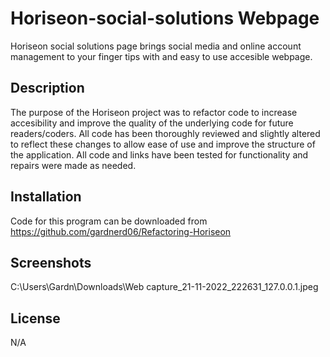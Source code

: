 # Horiseon-social-solutions Webpage

Horiseon social solutions page brings social media and online account management to your finger tips with and easy to use accesible webpage.

## Description

The purpose of the Horiseon project was to refactor code to increase accesibility and improve the quality of the underlying code for future readers/coders. All code has been thoroughly reviewed and slightly altered to reflect these changes to allow ease of use and improve the structure of the application. All code and links have been tested for functionality and repairs were made as needed.

## Installation

Code for this program can be downloaded from https://github.com/gardnerd06/Refactoring-Horiseon

## Screenshots

C:\Users\Gardn\Downloads\Web capture_21-11-2022_222631_127.0.0.1.jpeg

## License

N/A
